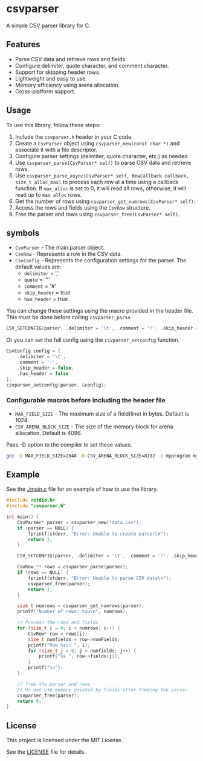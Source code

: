 # csvparser

A simple CSV parser library for C.

## Features

- Parse CSV data and retrieve rows and fields.
- Configure delimiter, quote character, and comment character.
- Support for skipping header rows.
- Lightweight and easy to use.
- Memory efficiency using arena allocation.
- Cross-platform support.

## Usage

To use this library, follow these steps:

1. Include the `csvparser.h` header in your C code.
2. Create a `CsvParser` object using `csvparser_new(const char *)` and associate it with a file descriptor.
3. Configure parser settings (delimiter, quote character, etc.) as needed.
4. Use `csvparser_parse(CsvParser* self)` to parse CSV data and retrieve rows.
5. Use `csvparser_parse_async(CsvParser* self, RowCallback callback, size_t alloc_max)` to process each row at a time using a callback function. If `max_alloc` is set to 0, it will read all rows, otherwise, it will read up to `max_alloc` rows.
6. Get the number of rows using `csvparser_get_numrows(CsvParser* self)`.
7. Access the rows and fields using the `CsvRow` structure.
8. Free the parser and rows using `csvparser_free(CsvParser* self)`.

## symbols
- `CsvParser` - The main parser object.
- `CsvRow` - Represents a row in the CSV data.
- `CsvConfig` - Represents the configuration settings for the parser. The default values are:
  - `delimiter` = ','
  - `quote` = '"'
  - `comment` = '#'
  - `skip_header` = true
  - `has_header` = true

You can change these settings using the macro provided in the header file. This must be done before calling `csvparser_parse`.

```c
CSV_SETCONFIG(parser, .delimiter = '\t', .comment = '!', .skip_header = false, .has_header = false);
```

Or you can set the full config using the `csvparser_setconfig` function.

```c
CsvConfig config = {
    .delimiter = '\t',
    .comment = '!',
    .skip_header = false,
    .has_header = false
};
csvparser_setconfig(parser, &config);
```

### Configurable macros before including the header file
- `MAX_FIELD_SIZE` - The maximum size of a field(line) in bytes. Default is 1024.
- `CSV_ARENA_BLOCK_SIZE` - The size of the memory block for arena allocation. Default is 4096.

Pass -D option to the compiler to set these values.

```bash
gcc -D MAX_FIELD_SIZE=2048 -D CSV_ARENA_BLOCK_SIZE=8192 -o myprogram myprogram.c
```

## Example

See the [./main.c](./main.c) file for an example of how to use the library.

```c
#include <stdio.h>  
#include "csvparser.h"

int main() {
    CsvParser* parser = csvparser_new("data.csv");
    if (parser == NULL) {
        fprintf(stderr, "Error: Unable to create parser\n");
        return 1;
    }

    CSV_SETCONFIG(parser, .delimiter = '\t', .comment = '!', .skip_header = false, .has_header = false);

    CsvRow ** rows = csvparser_parse(parser);
    if (rows == NULL) {
        fprintf(stderr, "Error: Unable to parse CSV data\n");
        csvparser_free(parser);
        return 1;
    }

    size_t numrows = csvparser_get_numrows(parser);
    printf("Number of rows: %zu\n", numrows);

    // Process the rows and fields
    for (size_t i = 0; i < numrows; i++) {
        CsvRow* row = rows[i];
        size_t numfields = row->numFields;
        printf("Row %zu: ", i);
        for (size_t j = 0; j < numfields; j++) {
            printf("%s ", row->fields[j]);
        }
        printf("\n");
    }

    // free the parser and rows
    // Do not use memory pointed by fields after freeing the parser
    csvparser_free(parser);
    return 0;
}

```

## License

This project is licensed under the MIT License.

See the [LICENSE](LICENSE) file for details.

